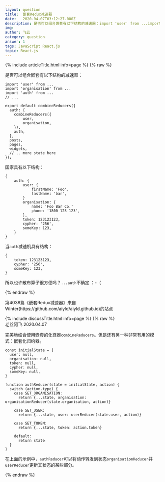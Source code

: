 ```yaml
---
layout: question
title:  嵌套Redux减速器
date:   2020-04-07T03:12:27.000Z
description: 是否可以组合嵌套有以下结构的减速器：import 'user' from ...import 'organisation' from ...imp...
img: 
author: 飞云
category: question
answer: 1
tags: JavaScript React.js
topic: React.js
---
```

<div class="article-root">
  <div class="article">
    {% include articleTitle.html info=page %}
    {% raw %}
    <div class="article-content"><p><font style="vertical-align: inherit;"><font style="vertical-align: inherit;">是否可以组合嵌套有以下结构的减速器：</font></font></p>

<pre><code>import 'user' from ...<font></font>
import 'organisation' from ...<font></font>
import 'auth' from ...<font></font>
// ...<font></font>
<font></font>
export default combineReducers({<font></font>
  auth: {<font></font>
    combineReducers({<font></font>
        user,<font></font>
        organisation,  <font></font>
    }),<font></font>
    auth,<font></font>
  },<font></font>
  posts,<font></font>
  pages,<font></font>
  widgets,<font></font>
  // .. more state here<font></font>
});<font></font>
</code></pre>

<p><font style="vertical-align: inherit;"><font style="vertical-align: inherit;">国家具有以下结构：</font></font></p>

<pre><code>{<font></font>
    auth: {<font></font>
        user: {<font></font>
            firstName: 'Foo',<font></font>
            lastName: 'bar',<font></font>
        }<font></font>
        organisation: {<font></font>
            name: 'Foo Bar Co.'<font></font>
            phone: '1800-123-123',<font></font>
        },<font></font>
        token: 123123123,<font></font>
        cypher: '256',<font></font>
        someKey: 123,<font></font>
    }<font></font>
}<font></font>
</code></pre>

<p><font style="vertical-align: inherit;"><font style="vertical-align: inherit;">当</font></font><code>auth</code><font style="vertical-align: inherit;"><font style="vertical-align: inherit;">减速机具有结构：</font></font></p>

<pre><code>{<font></font>
    token: 123123123,<font></font>
    cypher: '256',<font></font>
    someKey: 123,   <font></font>
}<font></font>
</code></pre>

<p><font style="vertical-align: inherit;"><font style="vertical-align: inherit;">所以也许散布算子很方便吗？</font></font><code>...auth</code><font style="vertical-align: inherit;"><font style="vertical-align: inherit;">不确定 ：-（</font></font></p></div>
    {% endraw %}
  </div>
  <p class="winter_mark">第4038篇《嵌套Redux减速器》来自Winter(https://github.com/aiyld/aiyld.github.io)的站点</p>
  <div class="discuss-wrapper">
    {% include discussTitle.html info=page %}
    {% raw %}
    <div class="discuss-list">
    <div class="discuss-item">
        <div class="discuss-parent">
          <div class="discuss-meta">
            <span class="discuss-user">老丝阿飞</span>
            <span class="discuss-time">2020.04.07</span>
          </div>
          <div class="discuss-comment"><p><font style="vertical-align: inherit;"><font style="vertical-align: inherit;">完美地结合使用嵌套的化径器</font></font><code>combineReducers</code><font style="vertical-align: inherit;"><font style="vertical-align: inherit;">。</font><font style="vertical-align: inherit;">但是还有另一种非常有用的模式：嵌套化归约器。</font></font></p>

<pre class="lang-js prettyprint-override"><code>const initialState = {<font></font>
  user: null,<font></font>
  organisation: null,<font></font>
  token: null,<font></font>
  cypher: null,<font></font>
  someKey: null,<font></font>
}<font></font>
<font></font>
function authReducer(state = initialState, action) {<font></font>
  switch (action.type) {<font></font>
    case SET_ORGANISATION:<font></font>
      return {...state, organisation: organisationReducer(state.organisation, action)}<font></font>
<font></font>
    case SET_USER:<font></font>
      return {...state, user: userReducer(state.user, action)}<font></font>
<font></font>
    case SET_TOKEN:<font></font>
      return {...state, token: action.token}<font></font>
<font></font>
    default:<font></font>
      return state<font></font>
  }<font></font>
}<font></font>
</code></pre>

<p><font style="vertical-align: inherit;"><font style="vertical-align: inherit;">在上面的示例中，</font></font><code>authReducer</code><font style="vertical-align: inherit;"><font style="vertical-align: inherit;">可以将动作转发到状态</font></font><code>organisationReducer</code><font style="vertical-align: inherit;"><font style="vertical-align: inherit;">并</font></font><code>userReducer</code><font style="vertical-align: inherit;"><font style="vertical-align: inherit;">更新其状态的某些部分。</font></font></p></div>
        </div></div>
    </div>
    {% endraw %}
  </div>
<div>
